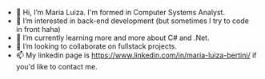 - 👋 Hi, I’m Maria Luiza. I'm formed in Computer Systems Analyst.
- 👀 I’m interested in back-end development (but sometimes I try to code in front haha)
- 🌱 I’m currently learning more and more about C# and .Net.
- 💞️ I’m looking to collaborate on fullstack projects.
- 📫 My linkedin page is <https://www.linkedin.com/in/maria-luiza-bertini/> if you'd like to contact me.

<!---
LuizaBertinii/LuizaBertinii is a ✨ special ✨ repository because its `README.md` (this file) appears on your GitHub profile.
You can click the Preview link to take a look at your changes.
--->
